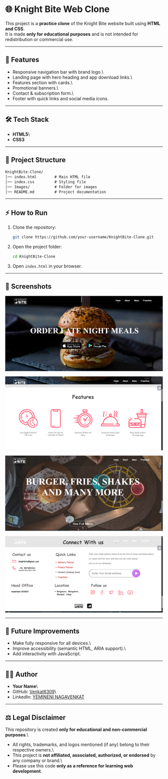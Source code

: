 # 🌐 Knight Bite Web Clone

This project is a **practice clone** of the Knight Bite website built
using **HTML and CSS**.\
It is made **only for educational purposes** and is not intended for
redistribution or commercial use.

------------------------------------------------------------------------

## 🚀 Features

-   Responsive navigation bar with brand logo.\
-   Landing page with hero heading and app download links.\
-   Features section with cards.\
-   Promotional banners.\
-   Contact & subscription form.\
-   Footer with quick links and social media icons.

------------------------------------------------------------------------

## 🛠️ Tech Stack

-   **HTML5**\
-   **CSS3**

------------------------------------------------------------------------

## 📂 Project Structure

    KnightBite-Clone/
    │── index.html        # Main HTML file
    │── index.css         # Styling file
    │── Images/           # Folder for images
    │── README.md         # Project documentation

------------------------------------------------------------------------

## ⚡ How to Run

1.  Clone the repository:

    ``` bash
    git clone https://github.com/your-username/KnightBite-Clone.git
    ```

2.  Open the project folder:

    ``` bash
    cd KnightBite-Clone
    ```

3.  Open `index.html` in your browser.

------------------------------------------------------------------------

## 📸 Screenshots


![](./Images/Screenshot%202025-08-28%20203627.png)

![](./Images/Screenshot%202025-08-28%20203639.png)

![](./Images/Screenshot%202025-08-28%20203650.png)

![](./Images/Screenshot%202025-08-28%20204005.png)


------------------------------------------------------------------------

## 📌 Future Improvements

-   Make fully responsive for all devices.\
-   Improve accessibility (semantic HTML, ARIA support).\
-   Add interactivity with JavaScript.

------------------------------------------------------------------------
## 👨‍💻 Author

-   **Your Name**\
-   GitHub: [Venkat6309](https://github.com/Venkat6309)\
-   LinkedIn: [YEMINENI NAGAVENKAT](https://in.linkedin.com/in/yemineni-nagavenkat-940ab1235)


------------------------------------------------------------------------

## ⚖️ Legal Disclaimer

This repository is created **only for educational and non-commercial
purposes**.\
- All rights, trademarks, and logos mentioned (if any) belong to their
respective owners.\
- This project is **not affiliated, associated, authorized, or
endorsed** by any company or brand.\
- Please use this code **only as a reference for learning web
development**.
